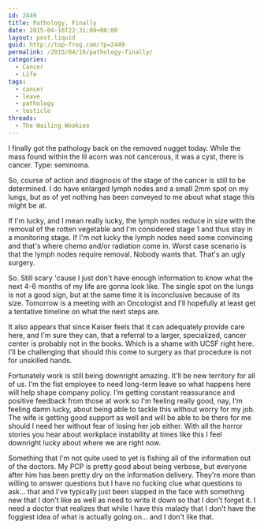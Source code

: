 ```yaml
---
id: 2449
title: Pathology, Finally
date: 2015-04-16T22:31:09+00:00
layout: post.liquid
guid: http://top-frog.com/?p=2449
permalink: /2015/04/16/pathology-finally/
categories:
  - Cancer
  - Life
tags:
  - cancer
  - leave
  - pathology
  - testicle
threads:
  - The Wailing Wookiee
---
```

I finally got the pathology back on the removed nugget today. While the mass found within the lil acorn was not cancerous, it was a cyst, there is cancer. Type: seminoma.

So, course of action and diagnosis of the stage of the cancer is still to be determined. I do have enlarged lymph nodes and a small 2mm spot on my lungs, but as of yet nothing has been conveyed to me about what stage this might be at.

If I'm lucky, and I mean really lucky, the lymph nodes reduce in size with the removal of the rotten vegetable and I'm considered stage 1 and thus stay in a monitoring stage. If I'm not lucky the lymph nodes need some convincing and that's where chemo and/or radiation come in. Worst case scenario is that the lymph nodes require removal. Nobody wants that. That's an ugly surgery.

So. Still scary 'cause I just don't have enough information to know what the next 4-6 months of my life are gonna look like. The single spot on the lungs is not a good sign, but at the same time it is inconclusive because of its size. Tomorrow is a meeting with an Oncologist and I'll hopefully at least get a tentative timeline on what the next steps are.

It also appears that since Kaiser feels that it can adequately provide care here, and I'm sure they can, that a referral to a larger, specialized, cancer center is probably not in the books. Which is a shame with UCSF right here. I'll be challenging that should this come to surgery as that procedure is not for unskilled hands.

Fortunately work is still being downright amazing. It'll be new territory for all of us. I'm the fist employee to need long-term leave so what happens here will help shape company policy. I'm getting constant reassurance and positive feedback from those at work so I'm feeling really good, nay, I'm feeling damn lucky, about being able to tackle this without worry for my job. The wife is getting good support as well and will be able to be there for me should I need her without fear of losing her job either. With all the horror stories you hear about workplace instability at times like this I feel downright lucky about where we are right now.

Something that I'm not quite used to yet is fishing all of the information out of the doctors. My PCP is pretty good about being verbose, but everyone after him has been pretty dry on the information delivery. They're more than willing to answer questions but I have no fucking clue what questions to ask&hellip; that and I've typically just been slapped in the face with something new that I don't like as well as need to write it down so that I don't forget it. I need a doctor that realizes that while I have this malady that I don't have the foggiest idea of what is actually going on&hellip; and I don't like that.

